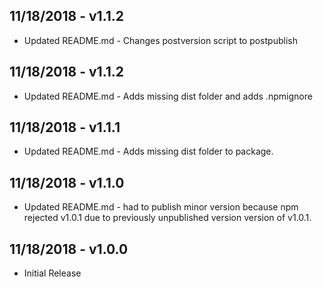 ## 11/18/2018 - v1.1.2
- Updated README.md - Changes postversion script to postpublish

## 11/18/2018 - v1.1.2
- Updated README.md - Adds missing dist folder and adds .npmignore

## 11/18/2018 - v1.1.1
- Updated README.md - Adds missing dist folder to package.

## 11/18/2018 - v1.1.0
- Updated README.md - had to publish minor version because npm rejected v1.0.1 due to previously unpublished version version of v1.0.1.

## 11/18/2018 - v1.0.0
- Initial Release
